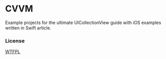 # CVVM

Example projects for the ultimate UICollectionView guide with iOS examples written in Swift article.


### License

[WTFPL](LICENSE)

